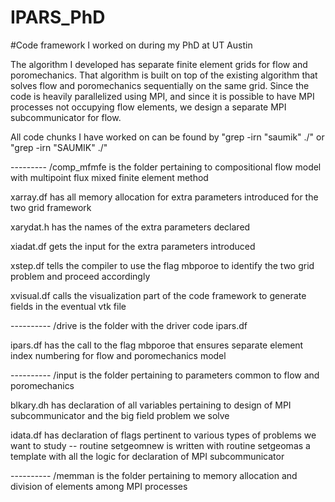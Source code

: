 # IPARS_PhD
#Code framework I worked on during my PhD at UT Austin

The algorithm I developed has separate finite element grids for flow and poromechanics. That algorithm is built on top of the existing algorithm that solves flow and poromechanics sequentially on the same grid. Since the code is heavily parallelized using MPI, and since it is possible to have MPI processes not occupying flow elements, we design a separate MPI subcommunicator for flow.

All code chunks I have worked on can be found by "grep -irn "saumik" ./" or "grep -irn "SAUMIK" ./"

--------- /comp_mfmfe is the folder pertaining to compositional flow model with multipoint flux mixed finite element method

xarray.df has all memory allocation for extra parameters introduced for the two grid framework 

xarydat.h has the names of the extra parameters declared

xiadat.df gets the input for the extra parameters introduced

xstep.df tells the compiler to use the flag mbporoe to identify the two grid problem and proceed accordingly

xvisual.df calls the visualization part of the code framework to generate fields in the eventual vtk file

---------- /drive is the folder with the driver code ipars.df

ipars.df has the call to the flag mbporoe that ensures separate element index numbering for flow and poromechanics model

---------- /input is the folder pertaining to parameters common to flow and poromechanics

blkary.dh has declaration of all variables pertaining to design of MPI subcommunicator and the big field problem we solve

idata.df has declaration of flags pertinent to various types of problems we want to study -- routine setgeomnew is written with routine setgeomas a template with all the logic for declaration of MPI subcommunicator

---------- /memman is the folder pertaining to memory allocation and division of elements among MPI processes 


